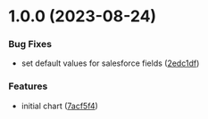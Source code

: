 # 1.0.0 (2023-08-24)


### Bug Fixes

* set default values for salesforce fields ([2edc1df](https://github.com/catalystsquad/chart-prometheus-salesforce-exporter/commit/2edc1df35d1cf871fd17dbd8bbd18f56693c18db))


### Features

* initial chart ([7acf5f4](https://github.com/catalystsquad/chart-prometheus-salesforce-exporter/commit/7acf5f46ad075f1b54b2a86b7b05f40c5f96b15e))
